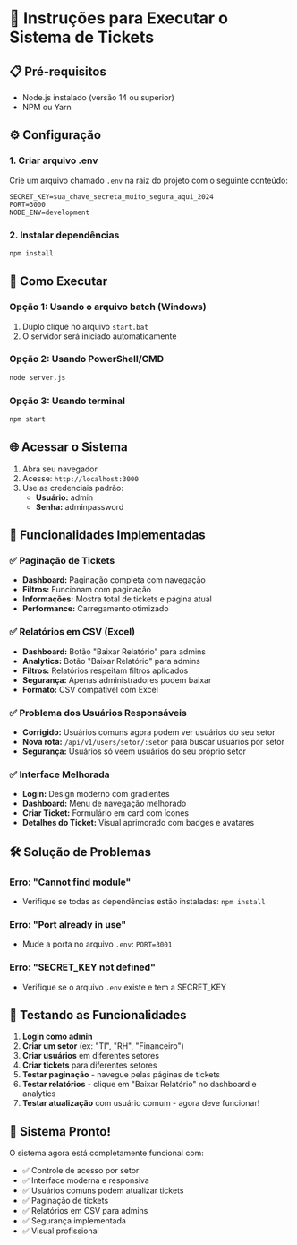 # 🚀 Instruções para Executar o Sistema de Tickets

## 📋 Pré-requisitos
- Node.js instalado (versão 14 ou superior)
- NPM ou Yarn

## ⚙️ Configuração

### 1. Criar arquivo .env
Crie um arquivo chamado `.env` na raiz do projeto com o seguinte conteúdo:

```env
SECRET_KEY=sua_chave_secreta_muito_segura_aqui_2024
PORT=3000
NODE_ENV=development
```

### 2. Instalar dependências
```bash
npm install
```

## 🎯 Como Executar

### Opção 1: Usando o arquivo batch (Windows)
1. Duplo clique no arquivo `start.bat`
2. O servidor será iniciado automaticamente

### Opção 2: Usando PowerShell/CMD
```bash
node server.js
```

### Opção 3: Usando terminal
```bash
npm start
```

## 🌐 Acessar o Sistema

1. Abra seu navegador
2. Acesse: `http://localhost:3000`
3. Use as credenciais padrão:
   - **Usuário:** admin
   - **Senha:** adminpassword

## 🔧 Funcionalidades Implementadas

### ✅ Paginação de Tickets
- **Dashboard:** Paginação completa com navegação
- **Filtros:** Funcionam com paginação
- **Informações:** Mostra total de tickets e página atual
- **Performance:** Carregamento otimizado

### ✅ Relatórios em CSV (Excel)
- **Dashboard:** Botão "Baixar Relatório" para admins
- **Analytics:** Botão "Baixar Relatório" para admins
- **Filtros:** Relatórios respeitam filtros aplicados
- **Segurança:** Apenas administradores podem baixar
- **Formato:** CSV compatível com Excel

### ✅ Problema dos Usuários Responsáveis
- **Corrigido:** Usuários comuns agora podem ver usuários do seu setor
- **Nova rota:** `/api/v1/users/setor/:setor` para buscar usuários por setor
- **Segurança:** Usuários só veem usuários do seu próprio setor

### ✅ Interface Melhorada
- **Login:** Design moderno com gradientes
- **Dashboard:** Menu de navegação melhorado
- **Criar Ticket:** Formulário em card com ícones
- **Detalhes do Ticket:** Visual aprimorado com badges e avatares

## 🛠️ Solução de Problemas

### Erro: "Cannot find module"
- Verifique se todas as dependências estão instaladas: `npm install`

### Erro: "Port already in use"
- Mude a porta no arquivo `.env`: `PORT=3001`

### Erro: "SECRET_KEY not defined"
- Verifique se o arquivo `.env` existe e tem a SECRET_KEY

## 📱 Testando as Funcionalidades

1. **Login como admin**
2. **Criar um setor** (ex: "TI", "RH", "Financeiro")
3. **Criar usuários** em diferentes setores
4. **Criar tickets** para diferentes setores
5. **Testar paginação** - navegue pelas páginas de tickets
6. **Testar relatórios** - clique em "Baixar Relatório" no dashboard e analytics
7. **Testar atualização** com usuário comum - agora deve funcionar!

## 🎉 Sistema Pronto!

O sistema agora está completamente funcional com:
- ✅ Controle de acesso por setor
- ✅ Interface moderna e responsiva
- ✅ Usuários comuns podem atualizar tickets
- ✅ Paginação de tickets
- ✅ Relatórios em CSV para admins
- ✅ Segurança implementada
- ✅ Visual profissional
